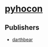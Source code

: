 # [pyhocon](https://pypi.org/project/pyhocon)



## Publishers
- [darthbear](https://pypi.org/user/darthbear)

